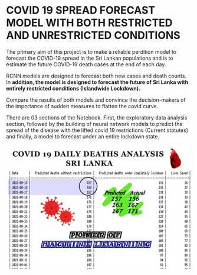 # COVID 19 SPREAD FORECAST MODEL WITH BOTH RESTRICTED AND UNRESTRICTED CONDITIONS

The primary aim of this project is to make a reliable perdition model to
forecast the COVID-19 spread in the Sri Lankan populations and is to
estimate the future COVID-19 death cases at the end of each day.

RCNN models are designed to forecast both new cases and death counts. In
**addition, the model is designed to forecast the future of Sri Lanka with
entirely restricted conditions (Islandwide Lockdown).**

Compare the results of both models and convince the decision-makers of
the importance of sudden measures to flatten the covid curve.

There are 03 sections of the Notebook. First, the exploratory data
analysis section, followed by the building of neural network models to
predict the spread of the disease with the lifted covid 19 restrictions
(Current statutes) and finally, a model to forecast under an entire
lockdown state.

<img  src="POST_NEW_1.jpg">


